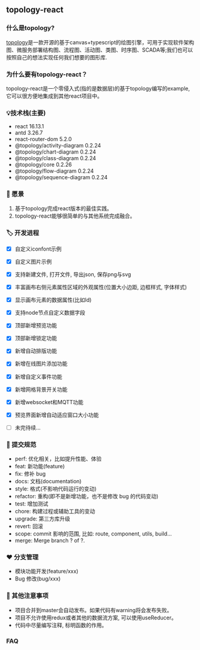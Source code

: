 ## topology-react

### 什么是topology?

   [topology](https://www.yuque.com/alsmile/topology/about)是一款开源的基于canvas+typescript的绘图引擎，可用于实现软件架构图、微服务部署结构图、流程图、活动图、类图、时序图、SCADA等;我们也可以按照自己的想法实现任何我们想要的图形库.

### 为什么要有topology-react？

   topology-react是一个零侵入式(指的是数据层)的基于topology编写的example, 它可以很方便地集成到其他react项目中。

### 💡技术栈(主要)

  - react 16.13.1
  - antd 3.26.7
  - react-router-dom 5.2.0
  - @topology/activity-diagram  0.2.24
  - @topology/chart-diagram  0.2.24
  - @topology/class-diagram  0.2.24
  - @topology/core 0.2.26
  - @topology/flow-diagram  0.2.24
  - @topology/sequence-diagram  0.2.24

### 🎉  愿景

  1. 基于topology完成react版本的最佳实践。
  2. topology-react能够很简单的与其他系统完成融合。

### 🏷️ 开发进程
  - [x] 自定义iconfont示例
  - [x] 自定义图片示例
  - [x] 支持新建文件, 打开文件, 导出json, 保存png与svg
  - [x] 丰富画布右侧元素属性区域的外观属性(位置大小边距, 边框样式, 字体样式)
  - [x] 显示画布元素的数据属性(比如Id)
  - [x] 支持node节点自定义数据字段
  - [x] 顶部新增预览功能
  - [x] 顶部新增锁定功能
  - [x] 新增自动排版功能
  - [x] 新增在线图片添加功能
  - [x] 新增自定义事件功能
  - [x] 新增网格背景开关功能
  - [x] 新增websocket和MQTT功能
  - [x] 预览界面新增自动适应窗口大小功能
  - [ ] 未完待续...


### 🤝 提交规范

- perf: 优化相关，比如提升性能、体验
- feat: 新功能(feature)
- fix: 修补 bug
- docs: 文档(documentation)
- style: 格式(不影响代码运行的变动)
- refactor: 重构(即不是新增功能，也不是修改 bug 的代码变动)
- test: 增加测试
- chore: 构建过程或辅助工具的变动
- upgrade: 第三方库升级
- revert: 回滚
- scope: commit 影响的范围, 比如: route, component, utils, build...
- merge: Merge branch ? of ?.


### ❤️ 分支管理

- 模块功能开发(feature/xxx)
- Bug 修改(bug/xxx)

### 🚨 其他注意事项

 - 项目合并到master会自动发布。如果代码有warning将会发布失败。
 - 项目不允许使用redux或者其他的数据流方案, 可以使用useReducer。
 - 代码中尽量编写注释, 标明函数的作用。


 ### FAQ
 